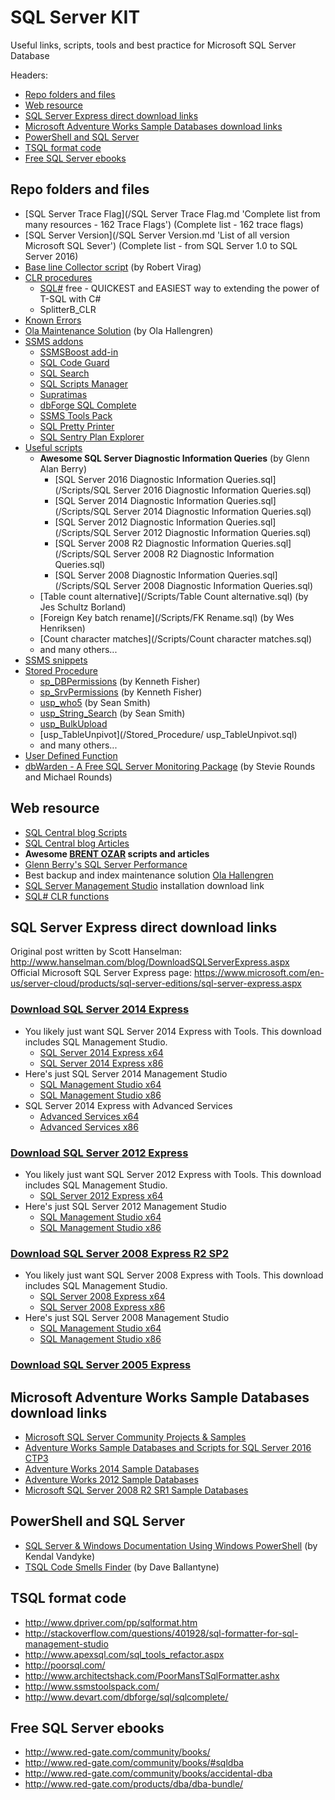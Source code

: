 # SQL Server KIT
Useful links, scripts, tools and best practice for Microsoft SQL Server Database

Headers:
 - [Repo folders and files](#repo-folders-and-files)
 - [Web resource](#web-resource)
 - [SQL Server Express direct download links](#sql-server-express-direct-download-links)
 - [Microsoft Adventure Works Sample Databases download links](#microsoft-adventure-works-sample-databases-download-links)
 - [PowerShell and SQL Server](#powershell-and-sql-server)
 - [TSQL format code](#tsql-format-code)
 - [Free SQL Server ebooks](#free-sql-server-ebooks)


## Repo folders and files
 - [SQL Server Trace Flag](/SQL Server Trace Flag.md 'Complete list from many resources - 162 Trace Flags') (Complete list - 162 trace flags)
 - [SQL Server Version](/SQL Server Version.md 'List of all version Microsoft SQL Sever') (Complete list - from SQL Server 1.0 to SQL Server 2016)
 - [Base line Collector script](/BaselineCollector) (by Robert Virag)
 - [CLR procedures](/CLR)
    - [SQL#](/CLR/SQLsharp_SETUP.sql) free - QUICKEST and EASIEST way to extending the power of T-SQL with C#
    - SplitterB_CLR
 - [Known Errors](/Errors)
 - [Ola Maintenance Solution](/Ola_Maintenance_Solution) (by Ola Hallengren)
 - [SSMS addons](/SSMS_addons)
    - [SSMSBoost add-in](/SSMS_addons#ssmsboost 'Adds missing features and improves your productivity')
    - [SQL Code Guard](/SSMS_addons#sql-code-guard 'Provides fast and comprehensive static analysis for T-Sql code, shows code complexity and objects dependencies')
    - [SQL Search](/SSMS_addons#sql-search 'Free add-in from Red Gate that lets you quickly search for SQL across your databases')
    - [SQL Scripts Manager](/SSMS_addons#sql-scripts-manager 'Powerful and reliable scripts written by SQL Server experts')
    - [Supratimas](/SSMS_addons#supratimas 'SQL Server query execution visualizer')
    - [dbForge SQL Complete](/SSMS_addons#dbforge-sql-complete)
    - [SSMS Tools Pack](/SSMS_addons#ssms-tools-pack)
    - [SQL Pretty Printer](/SSMS_addons#sql-pretty-printer)
    - [SQL Sentry Plan Explorer](/SSMS_addons#sql-sentry-plan-explorer)
 - [Useful scripts](/Scripts)
    - **Awesome SQL Server Diagnostic Information Queries** (by Glenn Alan Berry)
      - [SQL Server 2016 Diagnostic Information Queries.sql](/Scripts/SQL Server 2016 Diagnostic Information Queries.sql)
      - [SQL Server 2014 Diagnostic Information Queries.sql](/Scripts/SQL Server 2014 Diagnostic Information Queries.sql)
      - [SQL Server 2012 Diagnostic Information Queries.sql](/Scripts/SQL Server 2012 Diagnostic Information Queries.sql)
      - [SQL Server 2008 R2 Diagnostic Information Queries.sql](/Scripts/SQL Server 2008 R2 Diagnostic Information Queries.sql)
      - [SQL Server 2008 Diagnostic Information Queries.sql](/Scripts/SQL Server 2008 Diagnostic Information Queries.sql)
    - [Table count alternative](/Scripts/Table Count alternative.sql) (by Jes Schultz Borland)
    - [Foreign Key batch rename](/Scripts/FK Rename.sql) (by Wes Henriksen)
    - [Count character matches](/Scripts/Count character matches.sql)
    - and many others...
 - [SSMS snippets](/Snippets)
 - [Stored Procedure](/Stored_Procedure)
   - [sp_DBPermissions](/Stored_Procedure/sp_DBPermissions.sql) (by Kenneth Fisher)
   - [sp_SrvPermissions](/Stored_Procedure/sp_SrvPermissions.sql) (by Kenneth Fisher)
   - [usp_who5](/Stored_Procedure/usp_who5.sql) (by Sean Smith)
   - [usp_String_Search](/Stored_Procedure/usp_String_Search.sql) (by Sean Smith)
   - [usp_BulkUpload](/Stored_Procedure/usp_BulkUpload.sql)
   - [usp_TableUnpivot](/Stored_Procedure/ usp_TableUnpivot.sql)
   - and many others...
 - [User Defined Function](/User_Defined_Function)
 - [dbWarden - A Free SQL Server Monitoring Package](/dbWarden) (by Stevie Rounds and Michael Rounds)


## Web resource
 - [SQL Central blog Scripts]
 - [SQL Central blog Articles]
 - **Awesome [BRENT OZAR] scripts and articles**
 - [Glenn Berry's SQL Server Performance]
 - Best backup and index maintenance solution [Ola Hallengren]
 - [SQL Server Management Studio] installation download link
 - [SQL# CLR functions](http://www.sqlsharp.com/)


## SQL Server Express direct download links
Original post written by Scott Hanselman: <http://www.hanselman.com/blog/DownloadSQLServerExpress.aspx><br />
Official Microsoft SQL Server Express page: <https://www.microsoft.com/en-us/server-cloud/products/sql-server-editions/sql-server-express.aspx>


### [Download SQL Server 2014 Express](http://www.microsoft.com/en-us/download/details.aspx?id=42299)
-   You likely just want SQL Server 2014 Express with Tools. This
    download includes SQL Management Studio.
    -   [SQL Server 2014 Express x64](http://download.microsoft.com/download/E/A/E/EAE6F7FC-767A-4038-A954-49B8B05D04EB/ExpressAndTools%2064BIT/SQLEXPRWT_x64_ENU.exe)
    -   [SQL Server 2014 Express x86](http://download.microsoft.com/download/E/A/E/EAE6F7FC-767A-4038-A954-49B8B05D04EB/ExpressAndTools%2032BIT/SQLEXPRWT_x86_ENU.exe)
-   Here's just SQL Server 2014 Management Studio
    -   [SQL Management Studio x64](http://download.microsoft.com/download/E/A/E/EAE6F7FC-767A-4038-A954-49B8B05D04EB/MgmtStudio%2064BIT/SQLManagementStudio_x64_ENU.exe)
    -   [SQL Management Studio x86](http://download.microsoft.com/download/E/A/E/EAE6F7FC-767A-4038-A954-49B8B05D04EB/MgmtStudio%2032BIT/SQLManagementStudio_x86_ENU.exe)
-   SQL Server 2014 Express with Advanced Services
    -   [Advanced Services x64](http://download.microsoft.com/download/E/A/E/EAE6F7FC-767A-4038-A954-49B8B05D04EB/ExpressAdv%2064BIT/SQLEXPRADV_x64_ENU.exe)
    -   [Advanced Services x86](http://download.microsoft.com/download/E/A/E/EAE6F7FC-767A-4038-A954-49B8B05D04EB/ExpressAdv%2032BIT/SQLEXPRADV_x86_ENU.exe)

### [Download SQL Server 2012 Express](http://www.microsoft.com/en-us/download/details.aspx?id=29062)
-   You likely just want SQL Server 2012 Express with Tools. This
    download includes SQL Management Studio.
    -   [SQL Server 2012 Express x64](http://download.microsoft.com/download/8/D/D/8DD7BDBA-CEF7-4D8E-8C16-D9F69527F909/ENU/x64/SQLEXPRWT_x64_ENU.exe)
-   Here's just SQL Server 2012 Management Studio
    -   [SQL Management Studio x64](http://download.microsoft.com/download/8/D/D/8DD7BDBA-CEF7-4D8E-8C16-D9F69527F909/ENU/x64/SQLManagementStudio_x64_ENU.exe)
    -   [SQL Management Studio
        x86](http://download.microsoft.com/download/8/D/D/8DD7BDBA-CEF7-4D8E-8C16-D9F69527F909/ENU/x86/SQLManagementStudio_x86_ENU.exe)

### [Download SQL Server 2008 Express R2 SP2](http://www.microsoft.com/en-us/download/details.aspx?id=30438)
-   You likely just want SQL Server 2008 Express with Tools. This
    download includes SQL Management Studio.
    -   [SQL Server 2008 Express x64](http://download.microsoft.com/download/0/4/B/04BE03CD-EAF3-4797-9D8D-2E08E316C998/SQLEXPRWT_x64_ENU.exe)
    -   [SQL Server 2008 Express x86](http://download.microsoft.com/download/0/4/B/04BE03CD-EAF3-4797-9D8D-2E08E316C998/SQLEXPRWT_x86_ENU.exe)
-   Here's just SQL Server 2008 Management Studio
    -   [SQL Management Studio x64](http://download.microsoft.com/download/0/4/B/04BE03CD-EAF3-4797-9D8D-2E08E316C998/SQLManagementStudio_x64_ENU.exe)
    -   [SQL Management Studio x86](http://download.microsoft.com/download/0/4/B/04BE03CD-EAF3-4797-9D8D-2E08E316C998/SQLManagementStudio_x86_ENU.exe)

### [Download SQL Server 2005 Express](https://www.microsoft.com/en-us/download/details.aspx?id=21844)


## Microsoft Adventure Works Sample Databases download links
 - [Microsoft SQL Server Community Projects & Samples](http://sqlserversamples.codeplex.com/)
 - [Adventure Works Sample Databases and Scripts for SQL Server 2016 CTP3](http://www.microsoft.com/en-us/download/details.aspx?id=49502)
 - [Adventure Works 2014 Sample Databases](https://msftdbprodsamples.codeplex.com/releases/view/125550)
 - [Adventure Works 2012 Sample Databases](http://msftdbprodsamples.codeplex.com/releases/view/55330)
 - [Microsoft SQL Server 2008 R2 SR1 Sample Databases](https://sqlserversamples.codeplex.com/releases/view/72278)


## PowerShell and SQL Server
 - [SQL Server & Windows Documentation Using Windows PowerShell](https://sqlpowerdoc.codeplex.com/) (by Kendal Vandyke)
 - [TSQL Code Smells Finder](https://tsqlsmells.codeplex.com/) (by Dave Ballantyne)


## TSQL format code
 - http://www.dpriver.com/pp/sqlformat.htm
 - http://stackoverflow.com/questions/401928/sql-formatter-for-sql-management-studio
 - http://www.apexsql.com/sql_tools_refactor.aspx
 - http://poorsql.com/
 - http://www.architectshack.com/PoorMansTSqlFormatter.ashx
 - http://www.ssmstoolspack.com/
 - http://www.devart.com/dbforge/sql/sqlcomplete/


## Free SQL Server ebooks
 - http://www.red-gate.com/community/books/
 - http://www.red-gate.com/community/books/#sqldba
 - http://www.red-gate.com/community/books/accidental-dba
 - http://www.red-gate.com/products/dba/dba-bundle/


[SQL Central blog Scripts]:http://www.sqlservercentral.com/Scripts/
[SQL Central blog Articles]:http://www.sqlservercentral.com/Articles/
[BRENT OZAR]:http://www.brentozar.com/
[Glenn Berry's SQL Server Performance]:http://sqlserverperformance.wordpress.com/
[Ola Hallengren]:http://ola.hallengren.com/
[SQL Server Management Studio]:https://msdn.microsoft.com/en-us/library/mt238290.aspx
